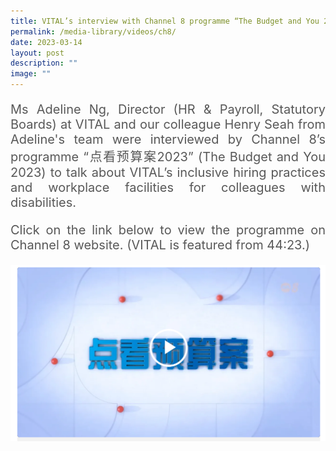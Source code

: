 ```yaml
---
title: VITAL’s interview with Channel 8 programme “The Budget and You 2023”
permalink: /media-library/videos/ch8/
date: 2023-03-14
layout: post
description: ""
image: ""
---
```

<p style="font-size: 20px;color:#585858;text-align:justify;">Ms Adeline Ng, Director (HR &amp; Payroll, Statutory Boards) at VITAL and our colleague Henry Seah from Adeline's team were interviewed by Channel 8’s programme “点看预算案2023” (The Budget and You 2023) to talk about VITAL’s inclusive hiring practices and workplace facilities for colleagues with disabilities.</p>

<p style="font-size: 20px;color:#585858;text-align:justify;">Click on the link below to view the programme on Channel 8 website. (VITAL is featured from 44:23.)</p>

<a href="https://www.8world.com/singapore/budget-and-you-2023-2079046"><img src="/images/media/channel8.png"></a>